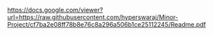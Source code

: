 https://docs.google.com/viewer?url=https://raw.githubusercontent.com/hyperswaraj/Minor-Project/cf7ba2e08ff78b8e76c8a296a506b1ce25112245/Readme.pdf
